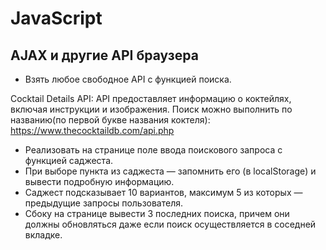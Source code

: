 # JavaScript
## AJAX и другие API браузера

- Взять любое свободное API с функцией поиска.


Cocktail Details API: API предоставляет информацию о коктейлях, включая инструкции и изображения. Поиск можно выполнить по названию(по первой букве названия коктеля): https://www.thecocktaildb.com/api.php


- Реализовать на странице поле ввода поискового запроса с функцией саджеста.
- При выборе пункта из саджеста — запомнить его (в localStorage) и вывести подробную информацию.
- Саджест подсказывает 10 вариантов, максимум 5 из которых — предыдущие запросы пользователя.
- Сбоку на странице вывести 3 последних поиска, причем они должны обновляться даже если поиск осуществляется в соседней вкладке.
